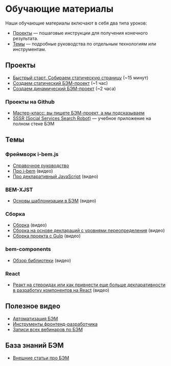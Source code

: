 # Обучающие материалы

Наши обучающие материалы включают в себя два типа уроков:

* [Проекты](#Проекты) — пошаговые инструкции для получения конечного результата.
* [Темы](#Темы) — подробные руководства по отдельным технологиям или инструментам. 

## Проекты

* [Быстрый старт. Собираем статическую страницу](https://github.com/bem-site/bem-method/blob/bem-info-data/articles/quick-start-static/quick-start-static.ru.md) (~15 минут)
* [Создаем статический БЭМ-проект](https://github.com/bem-site/bem-method/blob/bem-info-data/articles/start-with-project-stub/start-with-project-stub.ru.md) (~1 час) 
* [Создаем динамический БЭМ-проект](https://github.com/bem-site/bem-method/blob/bem-info-data/articles/start-with-bem-express/start-with-bem-express.ru.md) (~2 часа)

### Проекты на Github
* [Мастер-класс: вы пишете БЭМ-проект, а мы подсказываем](https://github.com/bem/do-it-yourself-workshop)
* [SSSR (Social Services Search Robot)](https://github.com/bem/sssr) — учебное приложение на полном стеке БЭМ


## Темы
### Фреймворк i-bem.js
* [Справочное руководство](https://ru.bem.info/platform/tutorials/i-bem/)
* [Про i-bem](http://bit.ly/2wgtbaz) (видео)
* [Про декларативный JavaScript](https://ru.bem.info/forum/-696/) (видео)

### BEM-XJST
* [Основы шаблонизации в БЭМ](http://bit.ly/2uON7RG) (видео)

### Сборка
* [Сборка](https://ru.bem.info/forum/-686/) (видео)
* [Сборка на основе деклараций с уровнями переопределения](https://events.yandex.ru/lib/talks/3521/) (видео)
* [Сборка проекта с Gulp](http://bit.ly/2xarloh) (видео)

### bem-components
* [Обзор библиотеки](http://bit.ly/2uXLKME) (видео)

### React
* [Реакт на стероидах или как привнести еще больше декларативности в разработку компонентов на React](https://www.youtube.com/watch?v=8oFEhdtOaZw) (видео)


## Полезное видео

* [Автоматизация БЭМ](https://www.youtube.com/watch?v=-un-YYgU6Pg)
* [Инструменты фронтенд-разработчика](https://ru.bem.info/talks/bemup-moscow-2014/#Инструменты-фронтенд-разработчика-—-Владимир-Гриненко)
* [Записи всех вебинаров по БЭМ](https://ru.bem.info/forum/?labels=webinar)

## База знаний БЭМ
* [Внешние статьи про БЭМ](https://github.com/bem-site/bem-method/blob/bem-info-data/articles/articles.ru.md)

